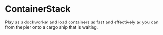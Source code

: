 # ContainerStack
Play as a dockworker and load containers as fast and effectively as you can from the pier onto a cargo ship that is waiting.
